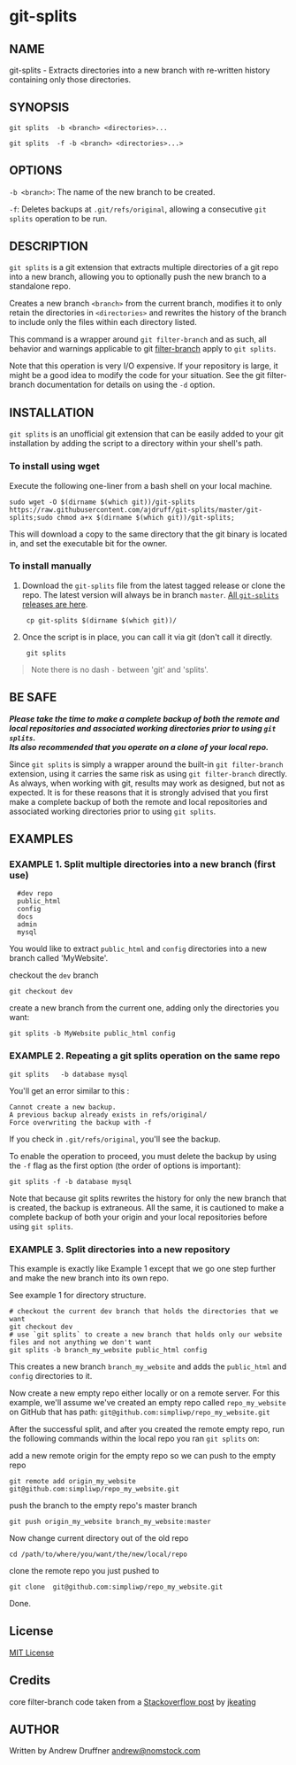 # git-splits

## NAME

git-splits - Extracts directories into a new branch with re-written history containing only those directories.

## SYNOPSIS

`git splits  -b <branch> <directories>...`

`git splits  -f -b <branch> <directories>...>`

## OPTIONS

`-b <branch>`:
    The name of the new branch to be created.

`-f`:
    Deletes backups at `.git/refs/original`, allowing a consecutive `git splits` operation to be run.

## DESCRIPTION

`git splits` is a git extension that extracts multiple directories of a git repo into a new branch, allowing you to optionally push the new branch to a standalone repo.

Creates a new branch `<branch>` from the current branch, modifies it to only retain the directories in `<directories>` and rewrites the history of the branch to include only the files within each directory listed.

This command is a wrapper around `git filter-branch` and as such, all behavior and warnings applicable to git [filter-branch](http://git-scm.com/docs/git-filter-branch) apply to `git splits`.

Note that this operation is very I/O expensive. If your repository is large, it might be a good idea to modify the code for your situation. See the git filter-branch documentation for details on using the `-d` option. 

## INSTALLATION

`git splits` is an unofficial git extension that can be easily added to your git installation by adding the script to a directory within your shell's path.

### To install using wget

Execute the following one-liner from a bash shell on your local machine.

    sudo wget -O $(dirname $(which git))/git-splits https://raw.githubusercontent.com/ajdruff/git-splits/master/git-splits;sudo chmod a+x $(dirname $(which git))/git-splits;

This will download a copy to the same directory that the git binary is located in, and set the executable bit for the owner.

### To install manually

1. Download the `git-splits` file from the latest tagged release or clone the repo. The latest version will always be in branch `master`. [All `git-splits` releases are here](https://github.com/simpliwp/git-splits/releases).

        cp git-splits $(dirname $(which git))/

2. Once the script is in place, you can call it via git (don't call it directly.

        git splits

> Note there is no dash `-` between 'git' and 'splits'.

## BE SAFE

***Please take the time to make a complete backup of both the remote and local repositories and associated working directories prior to using `git splits`.  
Its also recommended that you operate on a clone of your local repo.***

Since `git splits` is simply a wrapper around the built-in `git filter-branch` extension, using it carries the same risk as using `git filter-branch` directly. As always, when working with git, results may work as designed, but not as expected. It is for these reasons that it is strongly advised that you first make a complete backup of both the remote and local repositories and associated working directories prior to using `git splits`.

## EXAMPLES

### EXAMPLE 1. Split multiple directories into a new branch (first use)

      #dev repo
      public_html
      config
      docs
      admin
      mysql

You would like to extract `public_html` and `config` directories into a new branch called 'MyWebsite'.

checkout the `dev` branch

    git checkout dev

create a new branch from the current one, adding only the directories you want:

    git splits -b MyWebsite public_html config

### EXAMPLE 2. Repeating a git splits operation on the same repo

    git splits   -b database mysql

You'll get an error similar to this :

    Cannot create a new backup.
    A previous backup already exists in refs/original/
    Force overwriting the backup with -f

If you check in `.git/refs/original`, you'll see the backup.

To enable the operation to proceed, you must delete the backup by using the `-f` flag as the first option (the order of options is important):

    git splits -f -b database mysql

Note that because git splits rewrites the history for only the new branch that is created, the backup is extraneous.  All the same, it is cautioned to make a complete backup of both your origin and your local repositories before using `git splits`.

### EXAMPLE 3. Split directories into a new repository

This example is exactly like Example 1 except that we go one step further and make the new branch into its own repo.

See example 1 for directory structure.

    # checkout the current dev branch that holds the directories that we want
    git checkout dev
    # use `git splits` to create a new branch that holds only our website files and not anything we don't want
    git splits -b branch_my_website public_html config

This creates a new branch `branch_my_website` and adds the `public_html` and `config` directories to it.

Now create a new empty repo either locally or on a remote server. For this example, we'll assume we've created an empty repo called `repo_my_website` on GitHub that has path: `git@github.com:simpliwp/repo_my_website.git`

After the successful split, and after you created the remote empty repo, run the following commands within the local repo you ran `git splits` on:

add a new remote origin for the empty repo so we can push to the empty repo

    git remote add origin_my_website git@github.com:simpliwp/repo_my_website.git

push the branch to the empty repo's master branch

    git push origin_my_website branch_my_website:master

Now change current directory out of the old repo

    cd /path/to/where/you/want/the/new/local/repo

clone the remote repo you just pushed to 

    git clone  git@github.com:simpliwp/repo_my_website.git

Done.

## License

[MIT License](https://github.com/ajdruff/git-splits/blob/master/LICENSE)

## Credits

core filter-branch code taken from  a [Stackoverflow post](http://stackoverflow.com/a/6006679/3306354)  by [jkeating](http://stackoverflow.com/users/691627/jkeating)

## AUTHOR

Written by Andrew Druffner <andrew@nomstock.com>
